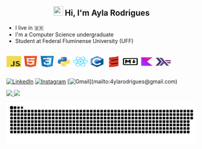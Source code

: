 <h2 align="center"><img src ="https://img.icons8.com/?id=116827&size=2x&color=ffffff" height="25" width ="25"> Hi, I'm Ayla Rodrigues </h2> 
   
- I live in :brazil:
- I'm a Computer Science undergraduate
- Student at Federal Fluminense University (UFF) 

<div style="display: inline_block"><br>
   <img align="center" height="30" width="40" src="https://raw.githubusercontent.com/devicons/devicon/master/icons/javascript/javascript-original.svg">
   <img align="center" height="30" width="40" src="https://raw.githubusercontent.com/devicons/devicon/master/icons/html5/html5-original.svg">
   <img align="center" height="30" width="40" src="https://raw.githubusercontent.com/devicons/devicon/master/icons/css3/css3-original.svg">
   <img align="center" height="30" width="40" src="https://raw.githubusercontent.com/devicons/devicon/master/icons/python/python-original.svg">
   <img align="center" height="30" width="40" src="https://raw.githubusercontent.com/devicons/devicon/master/icons/react/react-original.svg">
   <img align="center" height="30" width="40" src="https://raw.githubusercontent.com/devicons/devicon/master/icons/c/c-original.svg">
   <img align="center" height="30" width="40" src="https://raw.githubusercontent.com/devicons/devicon/master/icons/scala/scala-original.svg">
   <img align="center" height="30" width="40" src="https://raw.githubusercontent.com/devicons/devicon/master/icons/markdown/markdown-original.svg">
   <img align="center" height="30" width="40" src="https://raw.githubusercontent.com/devicons/devicon/master/icons/kotlin/kotlin-original.svg">
   <img align="center" height="30" width="40" src="https://raw.githubusercontent.com/devicons/devicon/master/icons/haskell/haskell-original.svg">
</div>

##

[![LinkedIn](https://img.shields.io/badge/-LinkedIn-%230077B5?style=for-the-badge&logo=linkedin&logoColor=white)](https://www.linkedin.com/in/rodrigues-ayla/)
[![Instagram](https://img.shields.io/badge/-Instagram-%23E4405F?style=for-the-badge&logo=instagram&logoColor=white)](https://www.instagram.com/4yla_rodrigues/)
[![Gmail](https://img.shields.io/badge/-Gmail-%23333?style=for-the-badge&logo=gmail&logoColor=white&iconColor=white")](mailto:4ylarodrigues@gmail.com)

<div>
  <a href="https://github.com/AylaRodrigues">
    <img height="140em" src="https://github-readme-stats.vercel.app/api?username=AylaRodrigues&show_icons=true&theme=monokai&include_all_commits=true&count_private=true"/>
    <img height="140em" src="https://github-readme-stats.vercel.app/api/top-langs/?username=AylaRodrigues&layout=compact&langs_count=7&theme=monokai"/>
  </a>
</div>
 
![Snake animation](https://github.com/AylaRodrigues/AylaRodrigues/blob/output/github-contribution-grid-snake.svg)
    



